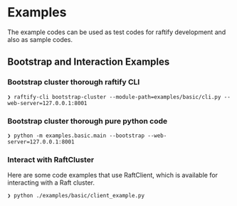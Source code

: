 # Examples

The example codes can be used as test codes for raftify development and also as sample codes.

## Bootstrap and Interaction Examples

### Bootstrap cluster thorough raftify CLI

```
❯ raftify-cli bootstrap-cluster --module-path=examples/basic/cli.py --web-server=127.0.0.1:8001
```

### Bootstrap cluster thorough pure python code

```
❯ python -m examples.basic.main --bootstrap --web-server=127.0.0.1:8001
```

### Interact with RaftCluster

Here are some code examples that use RaftClient, which is available for interacting with a Raft cluster.

```
❯ python ./examples/basic/client_example.py
```
